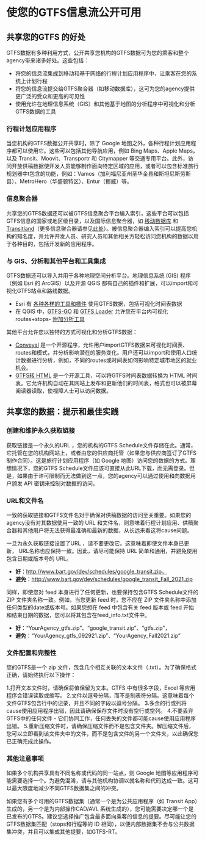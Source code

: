 # 使您的GTFS信息流公开可用 
 
## 共享您的GTFS 的好处 
 
 GTFS数据有多种利用方式，公开共享您机构的GTFS数据可为您的乘客和整个agency带来诸多好处。这些包括：
 
 - 将您的信息流集成到移动和基于网络的行程计划应用程序中，让乘客在您的系统上计划行程 
 - 将您的信息流提交给GTFS聚合器（如移动数据库），这可为您的agency提供更广泛的受众和更高的可见性 
 - 使用允许在地理信息系统（GIS）和其他基于地图的分析程序中可视化和分析GTFS数据的工具 
 
### 行程计划应用程序 
 
 当您机构的GTFS数据公开共享时，除了 Google 地图之外，各种行程计划应用程序都可以使用它。这些可以包括其他导航应用，例如 Bing Maps、Apple Maps，以及 Transit、Moovit、Transportr 和 Citymapper 等交通专用平台。此外，访问开放供稿数据使开发人员能够制作面向特定区域的应用，或者可以包含标准旅行规划器中t包含的功能，例如：Vamos（加利福尼亚州圣华金县和斯坦尼斯劳斯县）、MetroHero（华盛顿特区）、Entur（挪威）等。 
 
### 信息聚合器 
 
 共享您的GTFS数据还可以被GTFS信息聚合平台编入索引，这些平台可以包括GTFS信息的国家或地区级目录，以及国际信息聚合器，如 [移动数据库](https://database.mobilitydata.org/) 和 [Transitland](https://www.transit.land/)（更多信息聚合器请参见[此处](../../resources/data)）。被信息聚合器编入索引可以提高您机构的知名度，并允许开发人员、研究人员和其他相关方轻松访问您机构的数据以用于各种目的，包括开发新的应用程序。 
 
### 与 GIS、分析和其他平台和工具集成 
 
 GTFS数据还可以导入并用于各种地理空间分析平台。地理信息系统 (GIS) 程序（例如 Esri 的 ArcGIS）以及开源 QGIS 都有自己的插件和扩展，可以import和可视化GTFS站点和路线数据。 
 
 - Esri 有 [各种各样的工具和插件](https://github.com/Esri/public-transit-tools) 使用GTFS数据，包括可视化时间表数据 
 - 在 QGIS 中，[GTFS-GO](https://plugins.qgis.org/plugins/GTFS-GO-master/) 和 [GTFS Loader](https://plugins.qgis.org/plugins/GTFS_Loader/) 允许您在平台内可视化routes+stops- [附加分析工具](../../resources/agency-tools) 
 
 其他平台允许您以独特的方式可视化和分析GTFS数据：
 
 - [Conveyal](https://conveyal.com/) 是一个开源程序，允许用户importGTFS数据来可视化时间表、routes和模式，并分析影响潜在的服务变化。用户还可以import和使用人口统计数据进行分析，例如，不同的routes或时间表如何影响特定城市地区的就业机会。
 - [GTFS转 HTML](https:) 是一个开源工具，可以将GTFS时间表数据转换为 HTML 时间表。它允许机构自动在其网站上发布和更新他们的时间表，格式也可以被屏幕阅读器读取，使视障人士可以访问数据。
 
## 共享您的数据：提示和最佳实践
 
### 创建和维护永久获取链接
 
 获取链接是一个永久的URL ，您的机构的GTFS Schedule文件存储在此。通常，它托管在您的机构网站上，或者由您的供应商托管（如果您与供应商签订了GTFS制作合同）。这是旅行计划应用程序（如 Google 地图）访问您的数据的方式。理想情况下，您的GTFS Schedule文件应该可直接从此URL下载，而无需登录。但是，如果由于许可限制而无法做到这一点，您的agency可以通过使用和向数据用户颁发 API 密钥来控制对数据的访问。
 
### URL和文件名
 
 一致的获取链接和GTFS文件名对于确保对供稿数据的访问至关重要。如果您的agency没有对其数据使用一致的 URL 和文件名，则意味着行程计划应用、供稿聚合器和其他用户将无法获得最准确和最新的数据，从长远来看这将cause问题。
 
 一旦为永久获取链接设置了URL ，请不要更改它。这意味着即使文件本身已更新， URL名称也应保持一致。因此，请尽可能保持 URL 简单和通用，并避免使用包含日期或版本号的 URL。 
 
 - **好**：http://www.bart.gov/dev/schedules/google_transit.zip，
 - **避免**：http://www.bart.gov/dev/schedules/google_transit_Fall_2021.zip 
 
 同样，即使您对 feed 本身进行了任何更新，也要保持包含GTFS Schedule文件的 ZIP 文件夹名称一致。例如，当您更新 feed 时，您不应在 ZIP 文件夹名称中添加任何类型的date或版本号。如果您想在 feed 中包含有关 feed 版本或 feed 开始和结束日期的数据，您可以将其包含在feed_info.txt文件中。 
 
 - **好**：“YourAgency_gtfs.zip”、“google_transit.zip”、“gtfs.zip”， 
 - **避免**：“YourAgency_gtfs_092921.zip”、“YourAgency_Fall2021.zip” 
 
 
### 文件配置和完整性 
 
 您的GTFS是一个 zip 文件，包含几个相互关联的文本文件（.txt）。为了确保格式正确，请始终执行以下操作： 
 
 1.打开文本文件时，请确保将值保留为文本。GTFS 中有很多字段，Excel 等应用程序会错误读取或缩写。 
 2.文件以逗号分隔，而不是制表符分隔。这意味着每个文件GTFS包含行中的记录，并且不同的字段以逗号分隔。 
 3.多余的行或列将cause使用应用程序出错，因此请确保保存文件时没有空行或空列。
 4.不要丢弃GTFS中的任何文件 - 它们协同工作，任何丢失的文件都可能cause使用应用程序出错。
 5.重新压缩文件时，请确保压缩文件而不是包含文件夹。解压缩文件后，您可以立即看到该文件夹​​中的文件，而不是包含文件的另一个文件夹，以此确保您已正确完成此操作。
 
 
### 其他注意事项
 
 如果多个机构共享具有不同名称或代码的同一站点，则 Google 地图等应用程序可能需要选择一个。为避免混淆，请与其他机构协调以就名称和代码达成一致。这可以最大限度地减少不同GTFS数据集之间的冲突。 
 
 如果您有多个可用的GTFS数据集（通常一个是为公共应用程序（如 Transit App）生成的，另一个是为内部操作CAD/AVL 系统生成的），您可能需要决定哪一个是已发布的GTFS。建议您选择推广包含最多面向乘客的信息的提要。尽可能让您的GTFS数据集匹配（stops和行程等的 ID 相同），以便内部数据集不会与公共数据集冲突，并且可以集成其他提要，如GTFS-RT。
 

